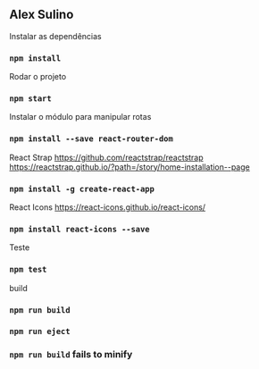 
## Alex Sulino

Instalar as dependências
### `npm install`

Rodar o projeto
### `npm start`

Instalar o módulo para manipular rotas
### `npm install --save react-router-dom`

React Strap
https://github.com/reactstrap/reactstrap
https://reactstrap.github.io/?path=/story/home-installation--page
### `npm install -g create-react-app`

React Icons
https://react-icons.github.io/react-icons/
### `npm install react-icons --save`

Teste
### `npm test`

build
### `npm run build`

### `npm run eject`
### `npm run build` fails to minify



